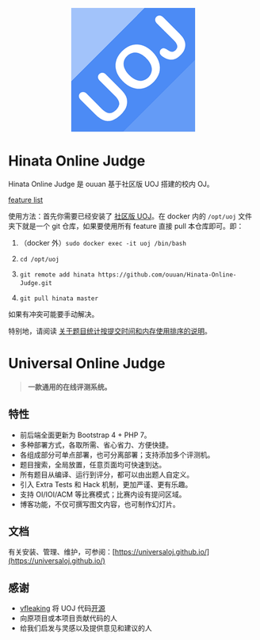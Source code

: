 <p align="center"><img src="https://github.com/UniversalOJ/UOJ-System/blob/master/web/images/logo.png?raw=true"></p>

# Hinata Online Judge

Hinata Online Judge 是 ouuan 基于社区版 UOJ 搭建的校内 OJ。

[feature list](https://github.com/ouuan/Hinata-Online-Judge/issues/1)

使用方法：首先你需要已经安装了 [社区版 UOJ](https://github.com/UniversalOJ/UOJ-System)。在 docker 内的 `/opt/uoj` 文件夹下就是一个 git 仓库，如果要使用所有 feature 直接 pull 本仓库即可。即：

1. （docker 外）`sudo docker exec -it uoj /bin/bash`

2. `cd /opt/uoj`

3. `git remote add hinata https://github.com/ouuan/Hinata-Online-Judge.git`

4. `git pull hinata master`

如果有冲突可能要手动解决。

特别地，请阅读 [关于题目统计按提交时间和内存使用排序的说明](https://github.com/ouuan/Hinata-Online-Judge/issues/3)。

# Universal Online Judge

> #### 一款通用的在线评测系统。

## 特性

- 前后端全面更新为 Bootstrap 4 + PHP 7。
- 多种部署方式，各取所需、省心省力、方便快捷。
- 各组成部分可单点部署，也可分离部署；支持添加多个评测机。
- 题目搜索，全局放置，任意页面均可快速到达。
- 所有题目从编译、运行到评分，都可以由出题人自定义。
- 引入 Extra Tests 和 Hack 机制，更加严谨、更有乐趣。
- 支持 OI/IOI/ACM 等比赛模式；比赛内设有提问区域。
- 博客功能，不仅可撰写图文内容，也可制作幻灯片。

## 文档

有关安装、管理、维护，可参阅：[https://universaloj.github.io/](https://universaloj.github.io/)

## 感谢

- [vfleaking](https://github.com/vfleaking) 将 UOJ 代码[开源](https://github.com/vfleaking/uoj)
- 向原项目或本项目贡献代码的人
- 给我们启发与灵感以及提供意见和建议的人

